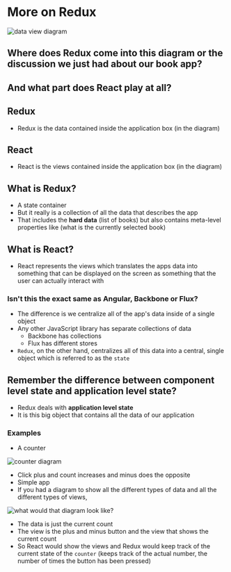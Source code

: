 # More on Redux
![data view diagram](https://i.imgur.com/4ihsl6p.png)

## Where does Redux come into this diagram or the discussion we just had about our book app?

## And what part does React play at all?

## Redux
* Redux is the data contained inside the application box (in the diagram)

## React
* React is the views contained inside the application box (in the diagram)

## What is Redux?
* A state container
* But it really is a collection of all the data that describes the app
* That includes the **hard data** (list of books) but also contains meta-level properties like (what is the currently selected book)

## What is React?
* React represents the views which translates the apps data into something that can be displayed on the screen as something that the user can actually interact with

### Isn't this the exact same as Angular, Backbone or Flux?
* The difference is we centralize all of the app's data inside of a single object
* Any other JavaScript library has separate collections of data
    * Backbone has collections
    * Flux has different stores
* `Redux`, on the other hand, centralizes all of this data into a central, single object which is referred to as the `state`

## Remember the difference between component level state and application level state?
* Redux deals with **application level state**
* It is this big object that contains all the data of our application

### Examples
* A counter

![counter diagram](https://i.imgur.com/Opk66hk.png)

* Click plus and count increases and minus does the opposite
* Simple app
* If you had a diagram to show all the different types of data and all the different types of views, 

![what would that diagram look like](https://i.imgur.com/lI0qHvm.png)?

* The data is just the current count
* The view is the plus and minus button and the view that shows the current count
* So React would show the views and Redux would keep track of the current state of the `counter` (keeps track of the actual number, the number of times the button has been pressed)
